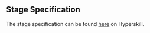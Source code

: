 ## Stage Specification

The stage specification can be found [here](https://hyperskill.org/projects/171/stages/887/implement) on Hyperskill.